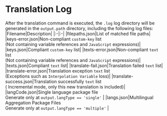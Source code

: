 
# Translation Log
After the translation command is executed, the  `.log`  log directory will be generated in the  `output.path`  directory, including the following log files:
|Filename|Description|
|:-|:-|
|filepaths.json|List of matched file paths|
|keys-error.json|Non-compliant  `custom-key`  list<br />(Not containing variable references and  `JavaScript`  expressions)|
|keys.json|Compliant  `custom-key`  list|
|texts-error.json|Non-compliant  `text`  list<br />(Not containing variable references and  `JavaScript`  expressions)|
|texts.json|Compliant  `text`  list|
|translate-fail.json|Translation failed  `text`  list|
|translate-error.json|Translation exception  `text`  list<br />(Exceptions such as  `Interpolation Variable`  loss)|
|translate-success.json|Translation successfully  `text`  list<br />( Incremental mode, only this new translation is included)|
|langCode.json|Single language package file<br />Generate only at  `output.langType == 'single'` |
|langs.json|Multilingual Aggregation Package Files<br />Generate only at  `output.langType == 'multiple'` |
